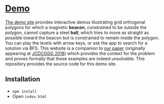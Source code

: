 # [Demo](http://erikdemaine.org/attractor/)

[The demo site](http://erikdemaine.org/attractor/)
provides interactive demos illustrating grid orthogonal
polygons for which a magnetic <b>beacon</b>, constrained to be outside the
polygon, cannot capture a steel <b>ball</b>, which tries to move as
straight as possible toward the beacon but is constrained to remain inside
the polygon.
You can play the levels with arrow keys,
or ask the app to search for a solution via BFS.
This website is a companion to
<a href="https://arXiv.org/abs/2006.01202">our paper</a>
(originally appearing at
<a href="http://jasonku.mit.edu/pdf/BEACON_JCDCGGG.pdf">JCDCGGG 2018</a>)
which provides the context for the problem
and proves formally that these examples are indeed unsolvable.
This repository provides the source code for this demo site.

## Installation

* `npm install`
* Open `index.html`
